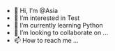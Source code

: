 - 👋 Hi, I’m @Asia
- 👀 I’m interested in Test
- 🌱 I’m currently learning Python
- 💞️ I’m looking to collaborate on ...
- 📫 How to reach me ...

<!---
Asia-gif/Asia-gif is a ✨ special ✨ repository because its `README.md` (this file) appears on your GitHub profile.
You can click the Preview link to take a look at your changes.
--->
